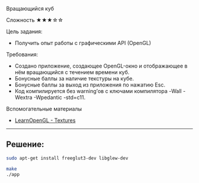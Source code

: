 Вращающийся куб

Сложность
★★★☆☆

Цель задания:
- Получить опыт работы с графическими API (OpenGL)

Требования:
- Создано приложение, создающее OpenGL-окно и отображающее в нём вращающийся с течением времени куб.
- Бонусные баллы за наличие текстуры на кубе.
- Бонусные баллы за выход из приложения по нажатию Esc.
- Код компилируется без warning’ов с ключами компилятора -Wall -Wextra -Wpedantic -std=c11.

Вспомогательные материалы
- [LearnOpenGL - Textures](https://learnopengl.com/Getting-started/Textures)

---
## Решение:

```sh
sudo apt-get install freeglut3-dev libglew-dev

make
./app

```
